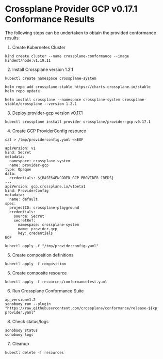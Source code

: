 # Crossplane Provider GCP v0.17.1 Conformance Results

The following steps can be undertaken to obtain the provided conformance results:

1. Create Kubernetes Cluster 

```
kind create cluster --name crossplane-conformance --image kindest/node:v1.19.11
```

2. Install Crossplane version 1.2.1

```
kubectl create namespace crossplane-system

helm repo add crossplane-stable https://charts.crossplane.io/stable
helm repo update

helm install crossplane --namespace crossplane-system crossplane-stable/crossplane --version 1.2.1
```

3. Deploy provider-gcp version v0.17.1

```
kubectl crossplane install provider crossplane/provider-gcp:v0.17.1
```


4. Create GCP ProviderConfig resource 

```
cat > /tmp/providerconfig.yaml <<EOF
---
apiVersion: v1
kind: Secret
metadata:
  namespace: crossplane-system
  name: provider-gcp
type: Opaque
data:
  credentials: ${BASE64ENCODED_GCP_PROVIDER_CREDS}
---
apiVersion: gcp.crossplane.io/v1beta1
kind: ProviderConfig
metadata:
  name: default
spec:
  projectID: crossplane-playground
  credentials:
    source: Secret
    secretRef:
      namespace: crossplane-system
      name: provider-gcp
      key: credentials
EOF

kubectl apply -f "/tmp/providerconfig.yaml"
```

5. Create composition definitions

```
kubectl apply -f composition
```

5. Create composite resource

```
kubectl apply -f resources/conformancetest.yaml
```

6. Run Crossplane Conformance Suite

```
xp_version=1.2
sonobuoy run --plugin "https://raw.githubusercontent.com/crossplane/conformance/release-${xp_version}/plugin-provider.yaml"
```

8. Check status/logs

```
sonobuoy status
sonobuoy logs
```

7. Cleanup 

```
kubectl delete -f resources
```
